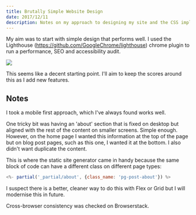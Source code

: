 ```yaml
---
title: Brutally Simple Website Design
date: 2017/12/11
description: Notes on my approach to designing my site and the CSS implementation.
---
```

My aim was to start with simple design that performs well. I used the Lighthouse (https://github.com/GoogleChrome/lighthouse) chrome plugin to run a performance, SEO and accessibility audit.

<img class="pg-image-post-full pg-image-post-border" src="/2017/12/brutalist-website-design/lighthouse-result-01.jpg">

This seems like a decent starting point. I'll aim to keep the scores around this as I add new features.

## Notes

I took a mobile first approach, which I've always found works well.

One tricky bit was having an 'about' section that is fixed on desktop but aligned with the rest of the content on smaller screens. Simple enough. However, on the home page I wanted this information at the top of the page but on blog post pages, such as this one, I wanted it at the bottom. I also didn't want duplicate the content.

This is where the static site generator came in handy because the same block of code can have a different class on different page types:

```javascript
<%- partial('_partial/about', {class_name: 'pg-post-about'}) %>
```

I suspect there is a better, cleaner way to do this with Flex or Grid but I will modernise this in future.

Cross-browser consistency was checked on Browserstack.